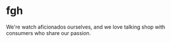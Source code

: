# fgh
We're watch aficionados ourselves, and we love talking shop with consumers who share our passion.
